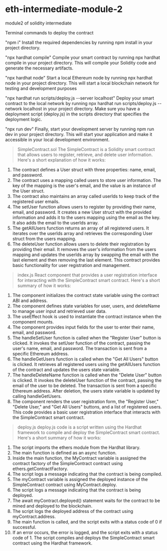 # eth-intermediate-module-2
module2 of solidity intermediate

Terminal commands to deploy the contract

"npm i"
Install the required dependencies by running npm install in your project directory.

"npx hardhat compile"
Compile your smart contract by running npx hardhat compile in your project directory. 
This will compile your Solidity code and generate the necessary artifacts.

"npx hardhat node"
Start a local Ethereum node by running npx hardhat node in your project directory. 
This will start a local blockchain network for testing and development purposes


"npx hardhat run scripts/deploy.js --server localhost"
Deploy your smart contract to the local network by running npx hardhat run scripts/deploy.js --network localhost in your project directory. 
Make sure you have a deployment script (deploy.js) in the scripts directory that specifies the deployment logic.

"npx run dev"
Finally, start your development server by running npm run dev in your project directory. 
This will start your application and make it accessible in your local development environment.

> SimpleContract.sol
The SimpleContract is a Solidity smart contract that allows users to register, retrieve, and delete user information. Here's a short explanation of how it works:
1.	The contract defines a User struct with three properties: name, email, and password.
2.	The contract uses a mapping called users to store user information. The key of the mapping is the user's email, and the value is an instance of the User struct.
3.	The contract also maintains an array called userIds to keep track of the registered user emails.
4.	The setUser function allows users to register by providing their name, email, and password. It creates a new User struct with the provided information and adds it to the users mapping using the email as the key. It also adds the email to the userIds array.
5.	The getAllUsers function returns an array of all registered users. It iterates over the userIds array and retrieves the corresponding User struct from the users mapping.
6.	The deleteUser function allows users to delete their registration by providing their email. It removes the user's information from the users mapping and updates the userIds array by swapping the email with the last element and then removing the last element.
This contract provides basic functionality for user registration and management. 
 

> index.js
React component that provides a user registration interface for interacting with the SimpleContract smart contract. Here's a short summary of how it works:
1.	The component initializes the contract state variable using the contract ABI and address.
2.	The component defines state variables for user, users, and deleteName to manage user input and retrieved user data.
3.	The useEffect hook is used to instantiate the contract instance when the component mounts.
4.	The component provides input fields for the user to enter their name, email, and password.
5.	The handleSetUser function is called when the "Register User" button is clicked. It invokes the setUser function of the contract, passing the user's name, email, and password. The transaction is sent from a specific Ethereum address.
6.	The handleGetUsers function is called when the "Get All Users" button is clicked. It retrieves all registered users using the getAllUsers function of the contract and updates the users state variable.
7.	The handleDeleteName function is called when the "Delete User" button is clicked. It invokes the deleteUser function of the contract, passing the email of the user to be deleted. The transaction is sent from a specific Ethereum address. After deletion, the users state variable is updated by calling handleGetUsers.
8.	The component renders the user registration form, the "Register User," "Delete User," and "Get All Users" buttons, and a list of registered users.
This code provides a basic user registration interface that interacts with the SimpleContract smart contract.

>deploy.js
deploy.js code is a script written using the Hardhat framework to compile and deploy the SimpleContract smart contract. Here's a short summary of how it works:
1.	The script imports the ethers module from the Hardhat library.
2.	The main function is defined as an async function.
3.	Inside the main function, the MyContract variable is assigned the contract factory of the SimpleContract contract using ethers.getContractFactory.
4.	The script logs a message indicating that the contract is being compiled.
5.	The myContract variable is assigned the deployed instance of the SimpleContract contract using MyContract.deploy.
6.	The script logs a message indicating that the contract is being deployed.
7.	The await myContract.deployed() statement waits for the contract to be mined and deployed to the blockchain.
8.	The script logs the deployed address of the contract using myContract.address.
9.	The main function is called, and the script exits with a status code of 0 if successful.
10.	If an error occurs, the error is logged, and the script exits with a status code of 1.
The script compiles and deploys the SimpleContract smart contract using the Hardhat framework.


